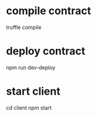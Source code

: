 # compile contract

truffle compile

# deploy contract

npm run dev-deploy

# start client

cd client
npm start
